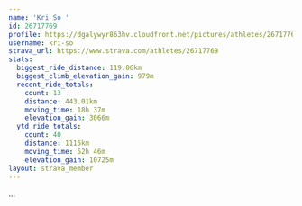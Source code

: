 ```yaml
---
name: 'Kri So '
id: 26717769
profile: https://dgalywyr863hv.cloudfront.net/pictures/athletes/26717769/7761026/13/large.jpg
username: kri-so
strava_url: https://www.strava.com/athletes/26717769
stats:
  biggest_ride_distance: 119.06km
  biggest_climb_elevation_gain: 979m
  recent_ride_totals:
    count: 13
    distance: 443.01km
    moving_time: 18h 37m
    elevation_gain: 3066m
  ytd_ride_totals:
    count: 40
    distance: 1115km
    moving_time: 52h 46m
    elevation_gain: 10725m
layout: strava_member
--- 
```

...

